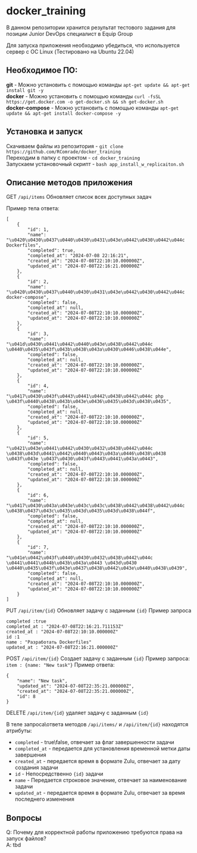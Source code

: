 # docker_training
В данном репозитории хранится результат тестового задания для позиции Junior DevOps специалист в Equip Group

Для запуска приложения необходимо убедиться, что используется сервер с ОС Linux (Тестировано на Ubuntu 22.04) 

## Необходимое ПО:
**git** - Можно установить с помощью команды `apt-get update && apt-get install git -y`  <br />
**docker** - Можно установить с помощью команды `curl -fsSL https://get.docker.com -o get-docker.sh && sh get-docker.sh`  <br />
**docker-compose** - Можно установить с помощью команды `apt-get update && apt-get install docker-compose -y`  <br />

## Установка и запуск 
Скачиваем файлы из репозитория - `git clone https://github.com/RComrade/docker_training` <br />
Переходим в папку с проектом - `cd docker_training` <br />
Запускаем установочный скрипт - `bash app_install_w_replicaiton.sh` <br />

## Описание методов приложения
GET `/api/items` Обновляет список всех доступных задач <br />

Пример тела ответа:
```
[
    {
        "id": 1,
        "name": "\u0420\u0430\u0437\u0440\u0430\u0431\u043e\u0442\u0430\u0442\u044c Dockerfiles",
        "completed": true,
        "completed_at": "2024-07-08 22:16:21",
        "created_at": "2024-07-08T22:10:10.000000Z",
        "updated_at": "2024-07-08T22:16:21.000000Z"
    },
    {
        "id": 2,
        "name": "\u0420\u0430\u0437\u0440\u0430\u0431\u043e\u0442\u0430\u0442\u044c docker-compose",
        "completed": false,
        "completed_at": null,
        "created_at": "2024-07-08T22:10:10.000000Z",
        "updated_at": "2024-07-08T22:10:10.000000Z"
    },
    {
        "id": 3,
        "name": "\u041d\u0430\u0441\u0442\u0440\u043e\u0438\u0442\u044c \u0440\u0435\u043f\u043b\u0438\u043a\u0430\u0446\u0438\u044e",
        "completed": false,
        "completed_at": null,
        "created_at": "2024-07-08T22:10:10.000000Z",
        "updated_at": "2024-07-08T22:10:10.000000Z"
    },
    {
        "id": 4,
        "name": "\u0417\u0430\u043f\u0443\u0441\u0442\u0438\u0442\u044c php \u043f\u0440\u0438\u043b\u043e\u0436\u0435\u043d\u0438\u0435",
        "completed": false,
        "completed_at": null,
        "created_at": "2024-07-08T22:10:10.000000Z",
        "updated_at": "2024-07-08T22:10:10.000000Z"
    },
    {
        "id": 5,
        "name": "\u0421\u043e\u0441\u0442\u0430\u0432\u0438\u0442\u044c \u0438\u043d\u0441\u0442\u0440\u0443\u043a\u0446\u0438\u0438 \u043f\u043e \u0437\u0430\u043f\u0443\u0441\u043a\u0443",
        "completed": false,
        "completed_at": null,
        "created_at": "2024-07-08T22:10:10.000000Z",
        "updated_at": "2024-07-08T22:10:10.000000Z"
    },
    {
        "id": 6,
        "name": "\u0417\u0430\u043a\u043e\u043c\u043c\u0438\u0442\u0438\u0442\u044c \u0438\u0437\u043c\u0435\u043d\u0435\u043d\u0438\u044f",
        "completed": false,
        "completed_at": null,
        "created_at": "2024-07-08T22:10:10.000000Z",
        "updated_at": "2024-07-08T22:10:10.000000Z"
    },
    {
        "id": 7,
        "name": "\u041e\u0442\u043f\u0440\u0430\u0432\u0438\u0442\u044c \u0441\u0441\u044b\u043b\u043a\u0443 \u043d\u0430 \u0440\u0435\u043f\u043e\u0437\u0438\u0442\u043e\u0440\u0438\u0439",
        "completed": false,
        "completed_at": null,
        "created_at": "2024-07-08T22:10:10.000000Z",
        "updated_at": "2024-07-08T22:10:10.000000Z"
    }
]
```


PUT `/api/item/{id}` Обновляет задачу с заданным `{id}`
Пример запроса
```
completed :true
completed_at : "2024-07-08T22:16:21.711153Z"
created_at : "2024-07-08T22:10:10.000000Z"
id :1
name : "Разработать Dockerfiles"
updated_at : "2024-07-08T22:16:21.000000Z"
```
POST `/api/item/{id}` Создает задачу с заданным `{id}`
Пример запроса:
`item : {name: "New task"}`
Пример ответа:
```
{
    "name": "New task",
    "updated_at": "2024-07-08T22:35:21.000000Z",
    "created_at": "2024-07-08T22:35:21.000000Z",
    "id": 8
}
```
DELETE `/api/item/{id}` удаляет задачу с заданным `{id}`


В теле запроса\ответа методов `/api/items/` и `/api/item/{id}` находятся атрибуты: <br />
+ `completed` - true\false, отвечает за флаг завершенности задачи <br />
+ `completed_at` - передается для установления временной метки даты завершения <br />
+ `created_at`  - передается время в формате Zulu, отвечает за дату создания задачи <br />
+ `id` - Непосредственно `{id}` задачи <br />
+ `name` - Передается строковое значение, отвечает за наименование задачи <br />
+ `updated_at` - передается время в формате Zulu, отвечает за время последнего изменения <br />


## Вопросы <br />
Q: Почему для корректной работы приложению требуются права на запуск файлов? <br />
A: tbd

